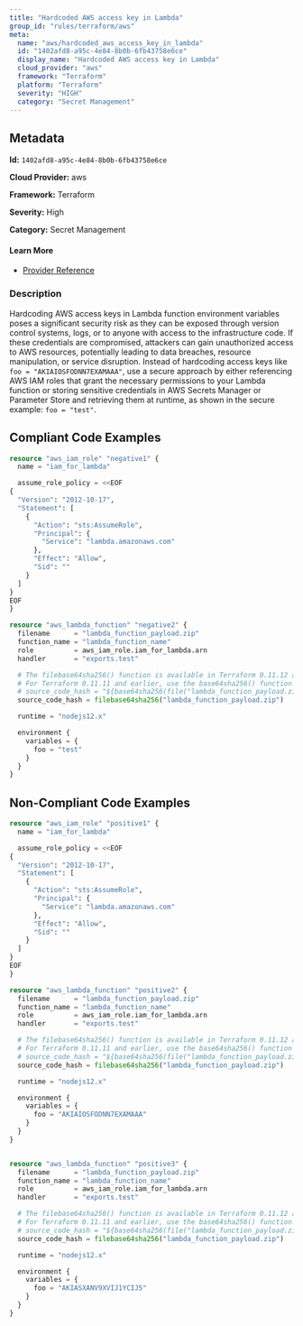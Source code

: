 ```yaml
---
title: "Hardcoded AWS access key in Lambda"
group_id: "rules/terraform/aws"
meta:
  name: "aws/hardcoded_aws_access_key_in_lambda"
  id: "1402afd8-a95c-4e84-8b0b-6fb43758e6ce"
  display_name: "Hardcoded AWS access key in Lambda"
  cloud_provider: "aws"
  framework: "Terraform"
  platform: "Terraform"
  severity: "HIGH"
  category: "Secret Management"
---
```

## Metadata

**Id:** `1402afd8-a95c-4e84-8b0b-6fb43758e6ce`

**Cloud Provider:** aws

**Framework:** Terraform

**Severity:** High

**Category:** Secret Management

#### Learn More

 - [Provider Reference](https://registry.terraform.io/providers/hashicorp/aws/latest/docs/resources/lambda_function)

### Description

 Hardcoding AWS access keys in Lambda function environment variables poses a significant security risk as they can be exposed through version control systems, logs, or to anyone with access to the infrastructure code. If these credentials are compromised, attackers can gain unauthorized access to AWS resources, potentially leading to data breaches, resource manipulation, or service disruption. Instead of hardcoding access keys like `foo = "AKIAIOSFODNN7EXAMAAA"`, use a secure approach by either referencing AWS IAM roles that grant the necessary permissions to your Lambda function or storing sensitive credentials in AWS Secrets Manager or Parameter Store and retrieving them at runtime, as shown in the secure example: `foo = "test"`.


## Compliant Code Examples
```terraform
resource "aws_iam_role" "negative1" {
  name = "iam_for_lambda"

  assume_role_policy = <<EOF
{
  "Version": "2012-10-17",
  "Statement": [
    {
      "Action": "sts:AssumeRole",
      "Principal": {
        "Service": "lambda.amazonaws.com"
      },
      "Effect": "Allow",
      "Sid": ""
    }
  ]
}
EOF
}

resource "aws_lambda_function" "negative2" {
  filename      = "lambda_function_payload.zip"
  function_name = "lambda_function_name"
  role          = aws_iam_role.iam_for_lambda.arn
  handler       = "exports.test"

  # The filebase64sha256() function is available in Terraform 0.11.12 and later
  # For Terraform 0.11.11 and earlier, use the base64sha256() function and the file() function:
  # source_code_hash = "${base64sha256(file("lambda_function_payload.zip"))}"
  source_code_hash = filebase64sha256("lambda_function_payload.zip")

  runtime = "nodejs12.x"

  environment {
    variables = {
      foo = "test"
    }
  }
}
```
## Non-Compliant Code Examples
```terraform
resource "aws_iam_role" "positive1" {
  name = "iam_for_lambda"

  assume_role_policy = <<EOF
{
  "Version": "2012-10-17",
  "Statement": [
    {
      "Action": "sts:AssumeRole",
      "Principal": {
        "Service": "lambda.amazonaws.com"
      },
      "Effect": "Allow",
      "Sid": ""
    }
  ]
}
EOF
}

resource "aws_lambda_function" "positive2" {
  filename      = "lambda_function_payload.zip"
  function_name = "lambda_function_name"
  role          = aws_iam_role.iam_for_lambda.arn
  handler       = "exports.test"

  # The filebase64sha256() function is available in Terraform 0.11.12 and later
  # For Terraform 0.11.11 and earlier, use the base64sha256() function and the file() function:
  # source_code_hash = "${base64sha256(file("lambda_function_payload.zip"))}"
  source_code_hash = filebase64sha256("lambda_function_payload.zip")

  runtime = "nodejs12.x"

  environment {
    variables = {
      foo = "AKIAIOSFODNN7EXAMAAA"
    }
  }
}


resource "aws_lambda_function" "positive3" {
  filename      = "lambda_function_payload.zip"
  function_name = "lambda_function_name"
  role          = aws_iam_role.iam_for_lambda.arn
  handler       = "exports.test"

  # The filebase64sha256() function is available in Terraform 0.11.12 and later
  # For Terraform 0.11.11 and earlier, use the base64sha256() function and the file() function:
  # source_code_hash = "${base64sha256(file("lambda_function_payload.zip"))}"
  source_code_hash = filebase64sha256("lambda_function_payload.zip")

  runtime = "nodejs12.x"

  environment {
    variables = {
      foo = "AKIASXANV9XVIJ1YCIJ5"
    }
  }
}

```